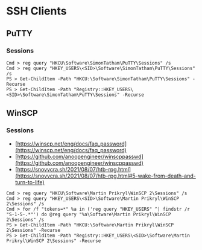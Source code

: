 # SSH Clients




## PuTTY



### Sessions

```
Cmd > reg query "HKCU\Software\SimonTatham\PuTTY\Sessions" /s
Cmd > reg query "HKEY_USERS\<SID>\Software\SimonTatham\PuTTY\Sessions" /s
PS > Get-ChildItem -Path "HKCU:\Software\SimonTatham\PuTTY\Sessions" -Recurse
PS > Get-ChildItem -Path "Registry::HKEY_USERS\<SID>\Software\SimonTatham\PuTTY\Sessions" -Recurse
```




## WinSCP



### Sessions

- [https://winscp.net/eng/docs/faq_password](https://winscp.net/eng/docs/faq_password)
- [https://github.com/anoopengineer/winscppasswd](https://github.com/anoopengineer/winscppasswd)
- [https://snovvcra.sh/2021/08/07/htb-rpg.html](https://snovvcra.sh/2021/08/07/htb-rpg.html#5-wake-from-death-and-turn-to-life)

```
Cmd > reg query "HKCU\Software\Martin Prikryl\WinSCP 2\Sessions" /s
Cmd > reg query "HKEY_USERS\<SID>\Software\Martin Prikryl\WinSCP 2\Sessions" /s
Cmd > for /f "tokens=*" %a in ('reg query "HKEY_USERS" ^| findstr /r "S-1-5-.*"') do @reg query "%a\Software\Martin Prikryl\WinSCP 2\Sessions" /s
PS > Get-ChildItem -Path "HKCU:\Software\Martin Prikryl\WinSCP 2\Sessions" -Recurse
PS > Get-ChildItem -Path "Registry::HKEY_USERS\<SID>\Software\Martin Prikryl\WinSCP 2\Sessions" -Recurse
```
